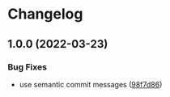# Changelog

## 1.0.0 (2022-03-23)


### Bug Fixes

* use semantic commit messages ([98f7d86](https://github.com/andrewmcodes/bridgetown-gh-pages-demo/commit/98f7d868f3792bbd6a51e898a3236309b6a6011b))

